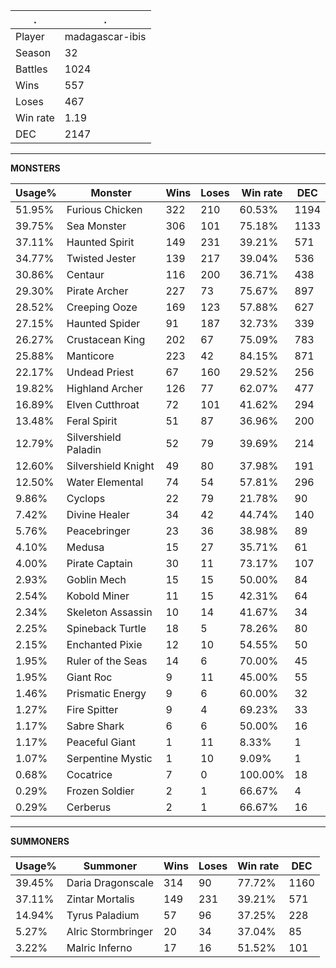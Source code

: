 .|.
|-|-
Player|madagascar-ibis
Season|32
Battles|1024
Wins|557
Loses|467
Win rate|1.19
DEC|2147

---
**MONSTERS**

Usage%|Monster|Wins|Loses|Win rate|DEC|
-|-|-|-|-|-|
51.95%|Furious Chicken|322|210|60.53%|1194|
39.75%|Sea Monster|306|101|75.18%|1133|
37.11%|Haunted Spirit|149|231|39.21%|571|
34.77%|Twisted Jester|139|217|39.04%|536|
30.86%|Centaur|116|200|36.71%|438|
29.30%|Pirate Archer|227|73|75.67%|897|
28.52%|Creeping Ooze|169|123|57.88%|627|
27.15%|Haunted Spider|91|187|32.73%|339|
26.27%|Crustacean King|202|67|75.09%|783|
25.88%|Manticore|223|42|84.15%|871|
22.17%|Undead Priest|67|160|29.52%|256|
19.82%|Highland Archer|126|77|62.07%|477|
16.89%|Elven Cutthroat|72|101|41.62%|294|
13.48%|Feral Spirit|51|87|36.96%|200|
12.79%|Silvershield Paladin|52|79|39.69%|214|
12.60%|Silvershield Knight|49|80|37.98%|191|
12.50%|Water Elemental|74|54|57.81%|296|
9.86%|Cyclops|22|79|21.78%|90|
7.42%|Divine Healer|34|42|44.74%|140|
5.76%|Peacebringer|23|36|38.98%|89|
4.10%|Medusa|15|27|35.71%|61|
4.00%|Pirate Captain|30|11|73.17%|107|
2.93%|Goblin Mech|15|15|50.00%|84|
2.54%|Kobold Miner|11|15|42.31%|64|
2.34%|Skeleton Assassin|10|14|41.67%|34|
2.25%|Spineback Turtle|18|5|78.26%|80|
2.15%|Enchanted Pixie|12|10|54.55%|50|
1.95%|Ruler of the Seas|14|6|70.00%|45|
1.95%|Giant Roc|9|11|45.00%|55|
1.46%|Prismatic Energy|9|6|60.00%|32|
1.27%|Fire Spitter|9|4|69.23%|33|
1.17%|Sabre Shark|6|6|50.00%|16|
1.17%|Peaceful Giant|1|11|8.33%|1|
1.07%|Serpentine Mystic|1|10|9.09%|1|
0.68%|Cocatrice|7|0|100.00%|18|
0.29%|Frozen Soldier|2|1|66.67%|4|
0.29%|Cerberus|2|1|66.67%|16|

---
**SUMMONERS**

Usage%|Summoner|Wins|Loses|Win rate|DEC|
-|-|-|-|-|-|
39.45%|Daria Dragonscale|314|90|77.72%|1160|
37.11%|Zintar Mortalis|149|231|39.21%|571|
14.94%|Tyrus Paladium|57|96|37.25%|228|
5.27%|Alric Stormbringer|20|34|37.04%|85|
3.22%|Malric Inferno|17|16|51.52%|101|
